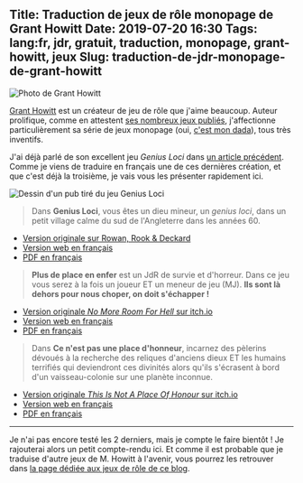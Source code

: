 Title: Traduction de jeux de rôle monopage de Grant Howitt
Date: 2019-07-20 16:30
Tags: lang:fr, jdr, gratuit, traduction, monopage, grant-howitt, jeux
Slug: traduction-de-jdr-monopage-de-grant-howitt
---

![Photo de Grant Howitt](images/2019/07/grant_howitt-450x430.jpg)

[Grant Howitt](http://lookrobot.co.uk/games/) est un créateur de jeu de rôle que j'aime beaucoup.
Auteur prolifique, comme en attestent [ses nombreux jeux publiés](https://rowanrookanddecard.com/designer/grant-howitt/),
j'affectionne particulièrement sa série de jeux monopage (oui, [c'est mon dada](https://chezsoi.org/lucas/blog/tag/monopage.html)),
tous très inventifs.

J'ai déjà parlé de son excellent jeu _Genius Loci_ dans [un article précédent](http://localhost:8888/genie-domestique.html).
Comme je viens de traduire en français une de ces dernières création,
et que c'est déjà la troisième, je vais vous les présenter rapidement ici.

![Dessin d'un pub tiré du jeu Genius Loci](images/2019/07/genius-loci-pub.png)

> Dans **Genius Loci**, vous êtes un dieu mineur, un _genius loci_, dans un petit village calme du sud de l'Angleterre dans les années 60.

- [Version originale sur Rowan, Rook & Deckard](https://rowanrookanddecard.com/game-system/genius-loci/)
- [Version web en français](https://lucas-c.github.io/jdr/genius-loci/)
- [PDF en français](images/jdr/genius-loci.pdf)

> **Plus de place en enfer** est un JdR de survie et d'horreur.
> Dans ce jeu vous serez à la fois un joueur ET un meneur de jeu (MJ).
> **Ils sont là dehors pour nous choper, on doit s'échapper !**

- [Version originale _No More Room For Hell_ sur itch.io](https://gshowitt.itch.io/no-more-room-in-hell)
- [Version web en français](https://lucas-c.github.io/jdr/plus-de-place-en-enfer/)
- [PDF en français](images/jdr/plus-de-place-en-enfer.pdf)

> Dans **Ce n'est pas une place d'honneur**, incarnez des pèlerins dévoués à la recherche des reliques d'anciens dieux
> ET les humains terrifiés qui deviendront ces divinités alors qu'ils s'écrasent à bord d'un vaisseau-colonie sur une planète inconnue.

- [Version originale _This Is Not A Place Of Honour_ sur itch.io](https://gshowitt.itch.io/this-is-not-a-place-of-honour)
- [Version web en français](https://lucas-c.github.io/jdr/ce-nest-pas-une-place-dhonneur/)
- [PDF en français](https://github.com/Lucas-C/jdr/releases/download/ce-nest-pas-une-place-dhonneur-v1.3/ce-nest-pas-une-place-dhonneur-v1.3.pdf)

---

Je n'ai pas encore testé les 2 derniers, mais je compte le faire bientôt !
Je rajouterai alors un petit compte-rendu ici.
Et comme il est probable que je traduise d'autre jeux de M. Howitt à l'avenir,
vous pourrez les retrouver dans [la page dédiée aux jeux de rôle de ce blog](pages/jeux-de-role.html).

<style>
article img { max-height: 16rem; }
</style>